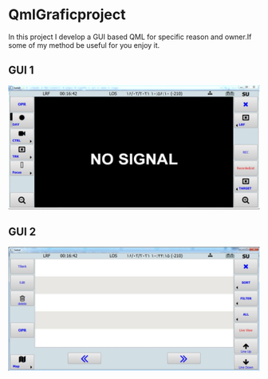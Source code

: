 # QmlGraficproject
In this project I develop a GUI based QML for specific reason and owner.If some of my method be useful  for you enjoy it.
<h2/>GUI 1 </h2>
<img src="images\Live2.JPG"/>
<h2/>GUI 2 </h2>
<img src="images\record.JPG"/>
